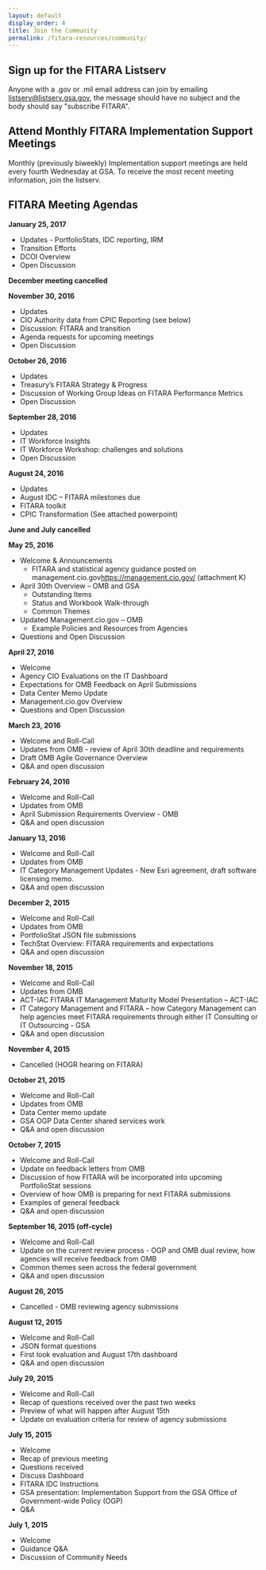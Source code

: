 ```yaml
---
layout: default
display_order: 4
title: Join the Community
permalink: /fitara-resources/community/
---
```


## Sign up for the FITARA Listserv
Anyone with a .gov or .mil email address can join by emailing [listserv@listserv.gsa.gov](mailto:listserv@listserv.gsa.gov), the message should have no subject and the body should say "subscribe FITARA".

## Attend Monthly FITARA Implementation Support Meetings
Monthly (previously biweekly) Implementation support meetings are held every fourth Wednesday at GSA. To receive the most recent meeting information, join the listserv.

## FITARA Meeting Agendas

**January 25, 2017**
* Updates - PortfolioStats, IDC reporting, IRM
* Transition Efforts
* DCOI Overview
* Open Discussion

**December meeting cancelled**

**November 30, 2016**
* Updates
* CIO Authority data from CPIC Reporting (see below)
* Discussion: FITARA and transition
* Agenda requests for upcoming meetings
* Open Discussion

**October 26, 2016**
* Updates
* Treasury’s FITARA Strategy & Progress
* Discussion of Working Group Ideas on FITARA Performance Metrics
* Open Discussion

**September 28, 2016**
* Updates
* IT Workforce Insights
* IT Workforce Workshop: challenges and solutions
* Open Discussion

**August 24, 2016**
* Updates
* August IDC – FITARA milestones due
* FITARA toolkit
* CPIC Transformation (See attached powerpoint)

**June and July cancelled**

**May 25, 2016**

* Welcome & Announcements
   * FITARA and statistical agency guidance posted on management.cio.gov<https://management.cio.gov/> (attachment K)
* April 30th Overview  – OMB and GSA
  * Outstanding Items
  * Status and Workbook Walk-through
  * Common Themes
* Updated Management.cio.gov – OMB
  * Example Policies and Resources from Agencies
* Questions and Open Discussion

**April 27, 2016**

* Welcome 
* Agency CIO Evaluations on the IT Dashboard 
* Expectations for OMB Feedback on April Submissions 
* Data Center Memo Update
* Management.cio.gov Overview
* Questions and Open Discussion 

**March 23, 2016**

* Welcome and Roll-Call
*	Updates from OMB - review of April 30th deadline and requirements
* Draft OMB Agile Governance Overview 
*	Q&A and open discussion 

**February 24, 2016**

* Welcome and Roll-Call
*	Updates from OMB
* April Submission Requirements Overview - OMB
*	Q&A and open discussion 

**January 13, 2016**

* Welcome and Roll-Call
*	Updates from OMB
* IT Category Management Updates - New Esri agreement, draft software licensing memo. 
*	Q&A and open discussion 

**December 2, 2015**

* Welcome and Roll-Call
*	Updates from OMB
* PortfolioStat JSON file submissions
* TechStat Overview: FITARA requirements and expectations
*	Q&A and open discussion 

**November 18, 2015**

* Welcome and Roll-Call
*	Updates from OMB
* ACT-IAC FITARA IT Management Maturity Model Presentation – ACT-IAC
* IT Category Management and FITARA – how Category Management can help agencies meet FITARA requirements through either IT Consulting or IT Outsourcing - GSA 
*	Q&A and open discussion 

**November 4, 2015**

* Cancelled (HOGR hearing on FITARA)

**October 21, 2015**

* Welcome and Roll-Call
*	Updates from OMB
*	Data Center memo update
*	GSA OGP Data Center shared services work 
*	Q&A and open discussion 

**October 7, 2015**

* Welcome and Roll-Call
*	Update on feedback letters from OMB 
*	Discussion of how FITARA will be incorporated into upcoming PortfolioStat sessions
*	Overview of how OMB is preparing for next FITARA submissions
*	Examples of general feedback
*	Q&A and open discussion 

**September 16, 2015 (off-cycle)**

* Welcome and Roll-Call
*	Update on the current review process - OGP and OMB dual review, how agencies will receive feedback from OMB
*	Common themes seen across the federal government 
*	Q&A and open discussion 

**August 26, 2015**

* Cancelled - OMB reviewing agency submissions 

**August 12, 2015**

* Welcome and Roll-Call
*	JSON format questions
*	First look evaluation and August 17th dashboard
*	Q&A and open discussion 

**July 29, 2015**

* Welcome and Roll-Call
*	Recap of questions received over the past two weeks 
*	Preview of what will happen after August 15th
*	Update on evaluation criteria for review of agency submissions

**July 15, 2015**

* Welcome 
* Recap of previous meeting
* Questions received
* Discuss Dashboard
* FITARA IDC Instructions
* GSA presentation: Implementation Support from the GSA Office of Government-wide Policy (OGP)
*	Q&A  

**July 1, 2015**

* Welcome 
* Guidance Q&A
* Discussion of Community Needs
